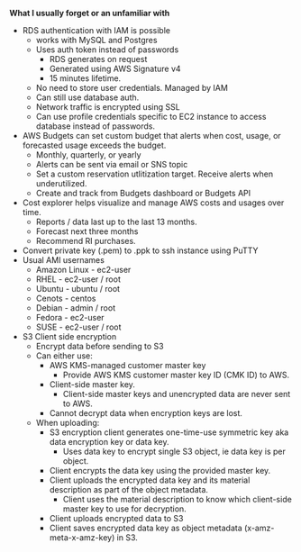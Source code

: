 **What I usually forget or an unfamiliar with**

- RDS authentication with IAM is possible
  - works with MySQL and Postgres
  - Uses auth token instead of passwords
    - RDS generates on request
    - Generated using AWS Signature v4
    - 15 minutes lifetime.
  - No need to store user credentials. Managed by IAM
  - Can still use database auth.
  - Network traffic is encrypted using SSL
  - Can use profile credentials specific to EC2 instance to access database instead of passwords.
- AWS Budgets can set custom budget that alerts when cost, usage, or forecasted usage exceeds the budget.
  - Monthly, quarterly, or yearly
  - Alerts can be sent via email or SNS topic
  - Set a custom reservation utlitization target. Receive alerts when underutilized.
  - Create and track from Budgets dashboard or Budgets API
- Cost explorer helps visualize and manage AWS costs and usages over time.
  - Reports / data last up to the last 13 months.
  - Forecast next three months
  - Recommend RI purchases.
- Convert private key (.pem) to .ppk to ssh instance using PuTTY
- Usual AMI usernames
  - Amazon Linux - ec2-user
  - RHEL - ec2-user / root
  - Ubuntu - ubuntu / root
  - Cenots - centos
  - Debian - admin / root
  - Fedora - ec2-user
  - SUSE - ec2-user / root
- S3 Client side encryption
  - Encrypt data before sending to S3
  - Can either use:
    - AWS KMS-managed customer master key
      - Provide AWS KMS customer master key ID (CMK ID) to AWS.
    - Client-side master key.
      - Client-side master keys and unencrypted data are never sent to AWS.
    - Cannot decrypt data when encryption keys are lost.
  - When uploading:
    - S3 encryption client generates one-time-use symmetric key aka data encryption key or data key. 
      - Uses data key to encrypt single S3 object, ie data key is per object.
    - Client encrypts the data key using the provided master key.
    - Client uploads the encrypted data key and its material description as part of the object metadata.
       - Client uses the material description to know which client-side master key to use for decryption.
    - Client uploads encrypted data to S3
    - Client saves encrypted data key as object metadata (x-amz-meta-x-amz-key) in S3.
  
 
